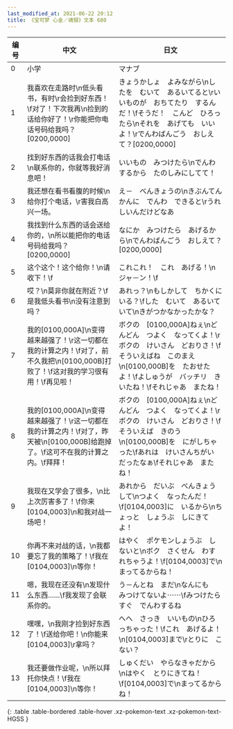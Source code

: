 ```yaml
---
last_modified_at: 2021-06-22 20:12
title: 《宝可梦 心金／魂银》文本 680
---
```

| 编号 | 中文 | 日文 |
| ---- | ---- | ---- |
| 0 | 小学 | マナブ |
| 1 | 我喜欢在走路时\n低头看书，有时\r会捡到好东西！\f对了！下次我再\n捡到的话给你好了！\r你能把你电话号码给我吗？[0200,0000] | きょうかしょ　よみながら\nしたを　むいて　あるいてると\rいいものが　おちてたり　するんだ！\fそうだ！　こんど　ひろったら\nそれを　あげても　いいよ！\rでんわばんごう　おしえて？[0200,0000] |
| 2 | 找到好东西的话我会打电话\n联系你的，你就等我好消息吧！ | いいもの　みつけたら\nでんわするから　たのしみにしてて！ |
| 3 | 我还想在看书看腹的时候\n给你打个电话，\r害我白高兴一场。 | え－　べんきょうの\nきぶんてんかんに　でんわ　できると\rうれしいんだけどなあ |
| 4 | 我找到什么东西的话会送给你的，\n所以能把你的电话号码给我吗？[0200,0000] | なにか　みつけたら　あげるから\nでんわばんごう　おしえて？[0200,0000] |
| 5 | 这个这个！这个给你！\n请收下！\f | これこれ！　これ　あげる！\nジャ－ン！\f |
| 6 | 哎？\n莫非你就在附近？\f是我低头看书\n没有注意到吗？ | あれっ？\nもしかして　ちかくにいる？\fした　むいて　あるいていて\nきがつかなかったかな？ |
| 7 | 我的[0100,000A]\n变得越来越强了！\r这一切都在我的计算之内！\f对了，前不久我把\n[0100,000B]打败了！\f这对我的学习很有用！\f再见啦！ | ボクの　[0100,000A]ねぇ\nどんどん　つよく　なってくよ！\rボクの　けいさん　どおりさ！\fそういえばね　このまえ\n[0100,000B]を　たおせたよ！\fよしゅうが　バッチリ　きいたね！\fそれじゃあ　またね！ |
| 8 | 我的[0100,000A]\n变得越来越强了！\r这一切都在我的计算之内！\f对了，昨天被\n[0100,000B]给跑掉了。\f这可不在我的计算之内。\f拜拜！ | ボクの　[0100,000A]ねぇ\nどんどん　つよく　なってくよ！\rボクの　けいさん　どおりさ！\fそういえば　きのう\n[0100,000B]を　にがしちゃった\fあれは　けいさんちがい　だったなぁ\fそれじゃあ　またね！ |
| 9 | 我现在又学会了很多，\n比上次厉害多了！\f你来[0104,0003]\n和我对战一场吧！ | あれから　だいぶ　べんきょうして\nつよく　なったんだ！\f[0104,0003]に　いるから\nちょっと　しょうぶ　しにきてよ！ |
| 10 | 你再不来对战的话，\n我都要忘了我的策略了！\f我在[0104,0003]\n等你！ | はやく　ポケモンしょうぶ　しないと\nボク　さくせん　わすれちゃうよ！\f[0104,0003]で\nまってるからね！ |
| 11 | 嗯，我现在还没有\n发现什么东西……\f我发现了会联系你的。 | う－んとね　まだ\nなんにも　みつけてないよ⋯⋯\fみつけたら　すぐ　でんわするね |
| 12 | 嘿嘿，\n我刚才捡到好东西了！\f送给你吧！\n你能来[0104,0003]\r拿吗？ | へへ　さっき　いいもの\nひろっちゃった！\fこれ　あげるよ！\n[0104,0003]まで\rとりに　こない？ |
| 13 | 我还要做作业呢，\n所以拜托你快点！\f我在[0104,0003]\n等你！ | しゅくだい　やらなきゃだから\nはやく　とりにきてね！\f[0104,0003]で\nまってるからね！ |
{: .table .table-bordered .table-hover .xz-pokemon-text .xz-pokemon-text-HGSS }